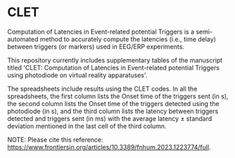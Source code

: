 # CLET
Computation of Latencies in Event-related potential Triggers is a semi-automated method to accurately compute the latencies (i.e., time delay) between triggers (or markers) used in EEG/ERP experiments. 

This repository currently includes supplementary tables of the manuscript titled 'CLET: Computation of Latencies in Event-related potential Triggers using photodiode on virtual reality apparatuses'.

The spreadsheets include results using the CLET codes. In all the spreadsheets, the first column lists the Onset time of the triggers sent (in s), the second column lists the Onset time of the triggers detected using the photodiode (in s), and the third column lists the latency between triggers detected and triggers sent (in ms) with the average latency ± standard deviation mentioned in the last cell of the third column.  

NOTE: Please cite this reference: https://www.frontiersin.org/articles/10.3389/fnhum.2023.1223774/full.
